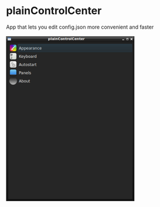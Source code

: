 # plainControlCenter

App that lets you edit config.json more convenient and faster<br><br>
<img src="pcc-0.4.1.png" width="350">
